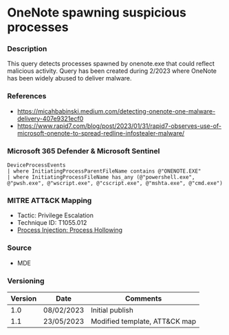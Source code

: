 # OneNote spawning suspicious processes

### Description

This query detects processes spawned by onenote.exe that could reflect malicious activity. Query has been created during 2/2023 where OneNote has been widely abused to deliver malware.

### References
- https://micahbabinski.medium.com/detecting-onenote-one-malware-delivery-407e9321ecf0
- https://www.rapid7.com/blog/post/2023/01/31/rapid7-observes-use-of-microsoft-onenote-to-spread-redline-infostealer-malware/

### Microsoft 365 Defender & Microsoft Sentinel
```
DeviceProcessEvents
| where InitiatingProcessParentFileName contains @"ONENOTE.EXE"
| where InitiatingProcessFileName has_any (@"powershell.exe", @"pwsh.exe", @"wscript.exe", @"cscript.exe", @"mshta.exe", @"cmd.exe")
```

### MITRE ATT&CK Mapping
- Tactic: Privilege Escalation
- Technique ID: T1055.012
- [Process Injection: Process Hollowing](https://attack.mitre.org/techniques/T1055/012/)

### Source
- MDE

### Versioning
| Version       | Date          | Comments                      |
| ------------- |---------------| ------------------------------|
| 1.0           | 08/02/2023    | Initial publish               |
| 1.1           | 23/05/2023    | Modified template, ATT&CK map |

